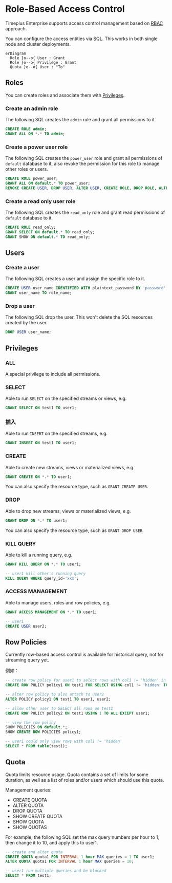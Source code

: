# Role-Based Access Control

Timeplus Enterprise supports access control management based on [RBAC](https://en.wikipedia.org/wiki/Role-based_access_control) approach.

You can configure the access entities via SQL. This works in both single node and cluster deployments.

```mermaid
erDiagram
  Role }o--o{ User : Grant
  Role }o--o{ Privilege : Grant
  Quota }o--o{ User : "To"
```

## Roles

You can create roles and associate them with [Privileges](#privileges).

### Create an admin role

The following SQL creates the `admin` role and grant all permissions to it.

```sql
CREATE ROLE admin;
GRANT ALL ON *.* TO admin;
```

### Create a power user role

The following SQL creates the `power_user` role and grant all permissions of `default` database to it, also revoke the permission for this role to manage other roles or users.

```sql
CREATE ROLE power_user;
GRANT ALL ON default.* TO power_user;
REVOKE CREATE USER, DROP USER, ALTER USER, CREATE ROLE, DROP ROLE, ALTER ROLE ON *.* FROM power_user;
```

### Create a read only user role

The following SQL creates the `read_only` role and grant read permissions of `default` database to it.

```sql
CREATE ROLE read_only;
GRANT SELECT ON default.* TO read_only;
GRANT SHOW ON default.* TO read_only;
```

## Users

### Create a user

The following SQL creates a user and assign the specific role to it.

```sql
CREATE USER user_name IDENTIFIED WITH plaintext_password BY 'password';
GRANT user_name TO role_name;
```

### Drop a user

The following SQL drop the user. This won't delete the SQL resources created by the user.

```sql
DROP USER user_name;
```

## Privileges

### ALL

A special privilege to include all permissions.

### SELECT

Able to run `SELECT` on the specified streams or views, e.g.

```sql
GRANT SELECT ON test1 TO user1;
```

### 插入

Able to run `INSERT` on the specified streams, e.g.

```sql
GRANT INSERT ON test1 TO user1;
```

### CREATE

Able to create new streams, views or materialized views, e.g.

```sql
GRANT CREATE ON *.* TO user1;
```

You can also specify the resource type, such as `GRANT CREATE USER`.

### DROP

Able to drop new streams, views or materialized views, e.g.

```sql
GRANT DROP ON *.* TO user1;
```

You can also specify the resource type, such as `GRANT DROP USER`.

### KILL QUERY

Able to kill a running query, e.g.

```sql
GRANT KILL QUERY ON *.* TO user1;

-- user1 kill other's running query
KILL QUERY WHERE query_id='xxx';
```

### ACCESS MANAGEMENT

Able to manage users, roles and row policies, e.g.

```sql
GRANT ACCESS MANAGEMENT ON *.* TO user1;

-- user1
CREATE USER user2;
```

## Row Policies

Currently row-based access control is available for historical query, not for streaming query yet.

例如：

```sql
-- create row policy for user1 to select rows with col1 != 'hidden' in stream 'test1'
CREATE ROW POLICY policy1 ON test1 FOR SELECT USING col1 != 'hidden' TO user1;

-- alter row policy to also attach to user2
ALTER POLICY policy1 ON test1 TO user1, user2;

-- allow other user to SELECT all rows on test1
CREATE ROW POLICY policy2 ON test1 USING 1 TO ALL EXCEPT user1;

-- view the row policy
SHOW POLICIES ON default.*;
SHOW CREATE ROW POLICIES policy1;

-- user1 could only view rows with col1 != 'hidden'
SELECT * FROM table(test1);
```

## Quota

Quota limits resource usage. Quota contains a set of limits for some duration, as well as a list of roles and/or users which should use this quota.

Management queries:

- CREATE QUOTA
- ALTER QUOTA
- DROP QUOTA
- SHOW CREATE QUOTA
- SHOW QUOTA
- SHOW QUOTAS

For example, the following SQL set the max query numbers per hour to 1, then change it to 10, and apply this to user1.

```sql
-- create and alter quota
CREATE QUOTA quota1 FOR INTERVAL 1 hour MAX queries = 1 TO user1;
ALTER QUOTA quota1 FOR INTERVAL 1 hour MAX queries = 10;

-- user1 run multiple queries and be blocked
SELECT * FROM test1;
```
